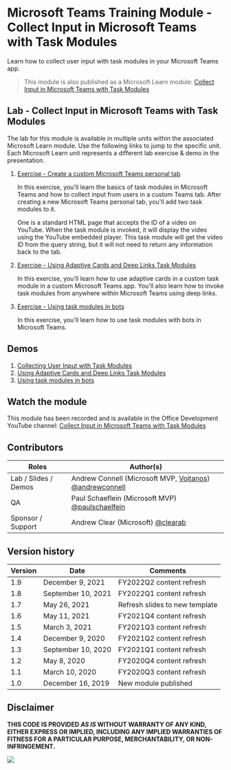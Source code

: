 # Microsoft Teams Training Module - Collect Input in Microsoft Teams with Task Modules

Learn how to collect user input with task modules in your Microsoft Teams app.

> This module is also published as a Microsoft Learn module: [Collect Input in Microsoft Teams with Task Modules](https://docs.microsoft.com/learn/modules/msteams-task-modules)

## Lab - Collect Input in Microsoft Teams with Task Modules

The lab for this module is available in multiple units within the associated Microsoft Learn module. Use the following links to jump to the specific unit. Each Microsoft Learn unit represents a different lab exercise & demo in the presentation.

1. [Exercise - Create a custom Microsoft Teams personal tab](https://docs.microsoft.com/learn/modules/msteams-task-modules/3-exercise-use-task-modules-tabs)

   In this exercise, you'll learn the basics of task modules in Microsoft Teams and how to collect input from users in a custom Teams tab. After creating a new Microsoft Teams personal tab, you'll add two task modules to it.

   One is a standard HTML page that accepts the ID of a video on YouTube. When the task module is invoked, it will display the video using the YouTube embedded player. This task module will get the video ID from the query string, but it will not need to return any information back to the tab.

1. [Exercise - Using Adaptive Cards and Deep Links Task Modules](https://docs.microsoft.com/learn/modules/msteams-task-modules/5-exercise-using-adaptive-cards-deep-links)

   In this exercise, you'll learn how to use adaptive cards in a custom task module in a custom Microsoft Teams app. You'll also learn how to invoke task modules from anywhere within Microsoft Teams using deep links.

1. [Exercise - Using task modules in bots](https://docs.microsoft.com/learn/modules/msteams-task-modules/7-exercise-using-task-modules-bots)

   In this exercise, you'll learn how to use task modules with bots in Microsoft Teams.

## Demos

1. [Collecting User Input with Task Modules](./Demos/01-htmljs-taskmodule)
1. [Using Adaptive Cards and Deep Links Task Modules](./Demos/02-adaptivecard-taskmodule)
1. [Using task modules in bots](./Demos/03-bot-taskmodule)

## Watch the module

This module has been recorded and is available in the Office Development YouTube channel: [Collect Input in Microsoft Teams with Task Modules](https://www.youtube.com/watch?v=VlEH4vtaxp4)

## Contributors

| Roles                | Author(s)                                                                                                      |
| -------------------- | -------------------------------------------------------------------------------------------------------------- |
| Lab / Slides / Demos | Andrew Connell (Microsoft MVP, [Voitanos](//github.com/voitanos)) [@andrewconnell](//github.com/andrewconnell) |
| QA                   | Paul Schaeflein (Microsoft MVP) [@paulschaelfein](//github.com/paulschaelfein)                                 |
| Sponsor / Support    | Andrew Clear (Microsoft) [@clearab](//github.com/clearab)                                                      |

## Version history

| Version |        Date        |            Comments            |
| ------- | ------------------ | ------------------------------ |
| 1.9     | December 9, 2021   | FY2022Q2 content refresh       |
| 1.8     | September 10, 2021 | FY2022Q1 content refresh       |
| 1.7     | May 26, 2021       | Refresh slides to new template |
| 1.6     | May 11, 2021       | FY2021Q4 content refresh       |
| 1.5     | March 3, 2021      | FY2021Q3 content refresh       |
| 1.4     | December 9, 2020   | FY2021Q2 content refresh       |
| 1.3     | September 10, 2020 | FY2021Q1 content refresh       |
| 1.2     | May 8, 2020        | FY2020Q4 content refresh       |
| 1.1     | March 10, 2020     | FY2020Q3 content refresh       |
| 1.0     | December 16, 2019  | New module published           |

## Disclaimer

**THIS CODE IS PROVIDED _AS IS_ WITHOUT WARRANTY OF ANY KIND, EITHER EXPRESS OR IMPLIED, INCLUDING ANY IMPLIED WARRANTIES OF FITNESS FOR A PARTICULAR PURPOSE, MERCHANTABILITY, OR NON-INFRINGEMENT.**

<img src="https://telemetry.sharepointpnp.com/TrainingContent/Teams/50-task-modules" />
